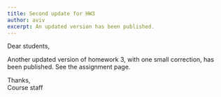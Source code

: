 ```yaml
---
title: Second update for HW3
author: aviv
excerpt: An updated version has been published.
---
```


Dear students,

Another updated version of homework 3, with one small correction, has been published.
See the assignment page.

Thanks,<br>
Course staff


